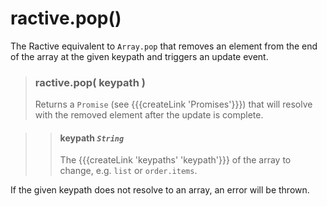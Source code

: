 # ractive.pop()

The Ractive equivalent to ```Array.pop``` that removes an element from the end of the array at the given keypath and triggers an update event.

> ### ractive.pop( keypath )
> Returns a `Promise` (see {{{createLink 'Promises'}}}) that will resolve with the removed element after the update is complete.

> > #### **keypath** *`String`*
> > The {{{createLink 'keypaths' 'keypath'}}} of the array to change, e.g. `list` or `order.items`.

If the given keypath does not resolve to an array, an error will be thrown.
